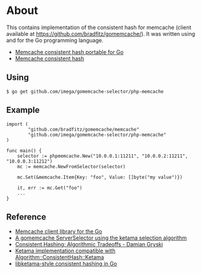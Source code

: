 # About

This contains implementation of the consistent hash for memcache
(client available at https://github.com/bradfitz/gomemcache/).
It was written using and for the Go programming language.

-   [Memcache consistent hash portable for Go](https://github.com/iMega/gomemcache-selector/blob/main/php-memcache/selector.go)
-   [Memcache consistent hash](https://github.com/php/pecl-caching-memcache/blob/master/memcache_consistent_hash.c)

## Using

```
$ go get github.com/imega/gomemcache-selector/php-memcache
```

## Example

```
import (
        "github.com/bradfitz/gomemcache/memcache"
        "github.com/imega/gomemcache-selector/php-memcache"
)

func main() {
    selector := phpmemcache.New("10.0.0.1:11211", "10.0.0.2:11211", "10.0.0.3:11212")
    mc := memcache.NewFromSelector(selector)

    mc.Set(&memcache.Item{Key: "foo", Value: []byte("my value")})

    it, err := mc.Get("foo")
    ...
}
```

## Reference

-   [Memcache client library for the Go](https://github.com/bradfitz/gomemcache)
-   [A gomemcache ServerSelector using the ketama selection algorithm ](https://github.com/rckclmbr/goketama)
-   [Consistent Hashing: Algorithmic Tradeoffs - Damian Gryski](https://dgryski.medium.com/consistent-hashing-algorithmic-tradeoffs-ef6b8e2fcae8)
-   [Ketama implementation compatible with Algorithm::ConsistentHash::Ketama](github.com/dgryski/go-ketama)
-   [libketama-style consistent hashing in Go](https://github.com/ngerakines/ketama)
